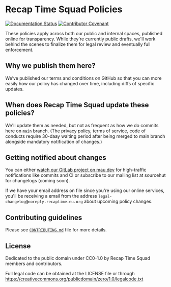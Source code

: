 # Recap Time Squad Policies

[![Documentation Status](https://readthedocs.org/projects/recaptimedev-legal-policies/badge/?version=latest)](https://policies.recaptime.dev/?badge=latest&style=flat-square)
[![Contributor Covenant](https://img.shields.io/badge/Contributor%20Covenant-2.1-4baaaa.svg?style=flat-square)](./docs/code-of-conduct/index.md)

These policies apply across both our public and internal spaces, published online
for transparency. While they're currently public drafts, we'll work behind the scenes
to finalize them for legal review and eventually full enforcement.

## Why we publish them here?

We’ve published our terms and conditions on GitHub so that you can more easily how our policy has
changed over time, including diffs of specific updates.

## When does Recap Time Squad update these policies?

We'll update them as needed, but not as frequent as how we do commits here on `main` branch.
(The privacy policy, terms of service, code of conducts require 30-daay waiting period after
being merged to main branch alongside mandatory notification of changes.)

## Getting notified about changes

You can either [watch our GitLab project on mau.dev][notifications-project-lab] for high-traffic
notifications like commits and CI or subscribe to our mailing list at sourcehut for changelogs
(coming soon).

[notifications-project-lab]: https://docs.gitlab.com/ee/user/profile/notifications.html#notification-levels

If we have your email address on file since you're using our online services, you'll be receiving a email
from the address `legal-changelog@noreply.recaptime.eu.org` about upcoming policy changes.

## Contributing guidelines

Please see [`CONTRIBUTING.md`](./CONTRIBUTING.md) file for more details.

## License

Dedicated to the public domain under CC0-1.0 by Recap Time Squad members and contributors.

Full legal code can be obtained at the LICENSE file or through
<https://creativecommons.org/publicdomain/zero/1.0/legalcode.txt>
